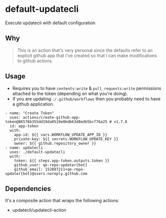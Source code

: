 # default-updatecli

Execute updatecli with default configuration

## Why

> This is an action that's very personal since the defaults refer to an explicit github app that I've created so that I can make modifications to github actions.

## Usage

- Requires you to have `contents:write` & `pull_requests:write` permissions attached to the token (depending on what you're doing).
- If you are updating `./.github/workflows` then you probably need to have a github application.

```action
- name: "Create Token"
  uses: actions/create-github-app-token@86576b355dd19da0519e0bdb63d8edb5bcf76a25 # v1.7.0
  id: app-token
  with:
    app-id: ${{ vars.WORKFLOW_UPDATE_APP_ID }}
    private-key: ${{ secrets.WORKFLOW_UPDATE_KEY }}
    owner: ${{ github.repository_owner }}
- name: updatecli
  uses: ./default-updatecli
  with:
    token: ${{ steps.app-token.outputs.token }}
    github_user: qe-repo-updater[bot]
    github_email: 152897211+qe-repo-updater[bot]@users.noreply.github.com
```

## Dependencies

It's a composite action that wraps the following actions:

- updatecli/updatecli-action
